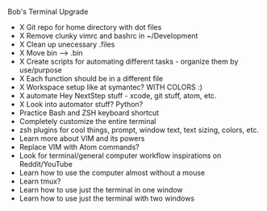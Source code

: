 Bob's Terminal Upgrade
- X Git repo for home directory with dot files
- X Remove clunky vimrc and bashrc in ~/Development
- X Clean up unecessary .files
- X Move bin --> .bin
- X Create scripts for automating different tasks - organize them by use/purpose
- X Each function should be in a different file
- X Workspace setup like at symantec? WITH COLORS :) 
- X automate Hey NextStep stuff - xcode, git stuff, atom, etc.
- X Look into automator stuff? Python?
- Practice Bash and ZSH keyboard shortcut
- Completely customize the entire terminal 
- zsh plugins for cool things, prompt, window text, text sizing, colors, etc.
- Learn more about VIM and its powers
- Replace VIM with Atom commands?
- Look for terminal/general computer workflow inspirations on Reddit/YouTube
- Learn how to use the computer almost without a mouse
- Learn tmux?
- Learn how to use just the terminal in one window
- Learn how to use just the terminal with two windows
